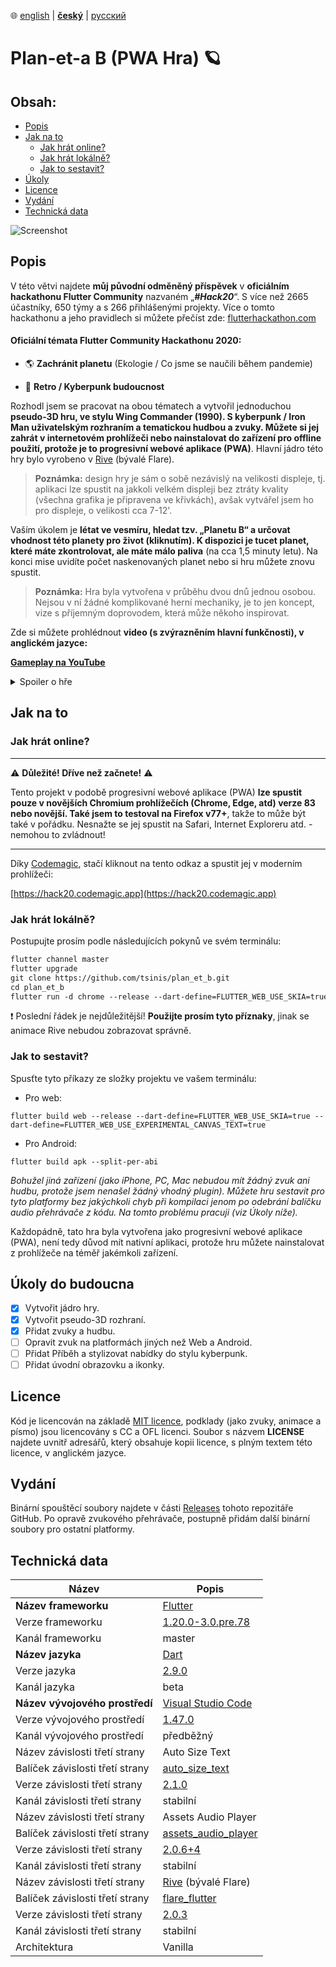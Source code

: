 ﻿﻿:globe_with_meridians:  [english](README.md)  |   **<u>český</u>**	|   [русский](README.ru.md)

# Plan-et-а B (PWA Hra) 🪐

## Obsah:
* [Popis](#Popis)
* [Jak na to](#Jak-na-to)
  * [Jak hrát online?](#Jak-hrát-online?)
  * [Jak hrát lokálně?](#Jak-hrát-lokálně?)
  * [Jak to sestavit?](#Jak-to-sestavit?)
* [Úkoly](#Úkoly-do-budoucna)
* [Licence](#Licence)
* [Vydání](#Vydání)
* [Technická data](#Technická-data)

![Screenshot](preview.gif)

## Popis

V této větvi najdete **můj původní odměněný příspěvek** v **oficiálním hackathonu Flutter Community** nazvaném „***#Hack20***“. S více než 2665 účastníky, 650 týmy а s 266 přihlášenými projekty. Více o tomto hackathonu a jeho pravidlech si můžete přečíst zde: [flutterhackathon.com](https://flutterhackathon.com)

#### Oficiální témata Flutter Community Hackathonu 2020:

* 🌎 **Zachránit planetu** (Ekologie / Co jsme se naučili během pandemie)

* 👾 **Retro / Kyberpunk budoucnost**

Rozhodl jsem se pracovat na obou tématech a vytvořil jednoduchou **pseudo-3D hru, ve stylu Wing Commander (1990). S kyberpunk / Iron Man uživatelským rozhraním a tematickou hudbou a zvuky. Můžete si jej zahrát v internetovém prohlížeči nebo nainstalovat do zařízení pro offline použití, protože je to progresivní webové aplikace (PWA)**. Hlavní jádro této hry bylo vyrobeno v [Rive](https://rive.app) (bývalé Flare).
> **Poznámka:** design hry je sám o sobě nezávislý na velikosti displeje, tj. aplikaci lze spustit na jakkoli velkém displeji bez ztráty kvality (všechna grafika je připravena ve křivkách), avšak vytvářel jsem ho pro displeje, o velikosti cca 7-12'.

Vaším úkolem je **létat ve vesmíru, hledat tzv. „Planetu B“ a určovat vhodnost této planety pro život (kliknutím). K dispozici je tucet planet, které máte zkontrolovat, ale máte málo paliva** (na cca 1,5 minuty letu). Na konci mise uvidíte počet naskenovaných planet nebo si hru můžete znovu spustit.

> **Poznámka:** Hra byla vytvořena v průběhu dvou dnů jednou osobou. Nejsou v ní žádné komplikované herní mechaniky, je to jen koncept, vize s příjemným doprovodem, která může někoho inspirovat.

Zde si můžete prohlédnout **video (s zvýrazněním hlavní funkčnosti), v anglickém jazyce:**

**[Gameplay na YouTube](https://youtu.be/_hoEp9jGoLc)**

<details>
  <summary>Spoiler o hře</summary>

Tady neexistuje žádná planeta B (vhodná pro život). A je to hlavní bod této hry a filozofická část vztahující se k tématu ekologie... **Musíme se starat o naši Zemi.**

</details>

## Jak na to

### Jak hrát online?

---

:warning: **Důležité! Dříve než začnete!** :warning:


Tento projekt v podobě progresivní webové aplikace (PWA) **lze spustit pouze v novějších Chromium prohlížečích (Chrome, Edge, atd) verze 83 nebo novější. Také jsem to testoval na Firefox v77+**, takže to může být také v pořádku. Nesnažte se jej spustit na Safari, Internet Exploreru atd. - nemohou to zvládnout!

---
Díky [Codemagic](https://codemagic.io), stačí kliknout na tento odkaz a spustit jej v moderním prohlížeči:

[https://hack20.codemagic.app](https://hack20.codemagic.app)

### Jak hrát lokálně?
Postupujte prosím podle následujících pokynů ve svém terminálu:
````markdown
flutter channel master
flutter upgrade
git clone https://github.com/tsinis/plan_et_b.git
cd plan_et_b
flutter run -d chrome --release --dart-define=FLUTTER_WEB_USE_SKIA=true --dart-define=FLUTTER_WEB_USE_EXPERIMENTAL_CANVAS_TEXT=true
````

:exclamation: Poslední řádek je nejdůležitější! **Použijte prosím tyto příznaky**, jinak se animace Rive nebudou zobrazovat správně.

### Jak to sestavit?

Spusťte tyto příkazy ze složky projektu ve vašem terminálu:

* Pro web:
```
flutter build web --release --dart-define=FLUTTER_WEB_USE_SKIA=true --dart-define=FLUTTER_WEB_USE_EXPERIMENTAL_CANVAS_TEXT=true
```

* Pro Android:
```
flutter build apk --split-per-abi
```

*Bohužel jiná zařízení (jako iPhone, PC, Mac nebudou mít žádný zvuk ani hudbu, protože jsem nenašel žádný vhodný plugin). Můžete hru sestavit pro tyto platformy bez jakýchkoli chyb při kompilaci jenom po odebrání balíčku audio přehrávače z kódu. Na tomto problému pracuji (viz Úkoly níže).*

Každopádně, tato hra byla vytvořena jako progresivní webové aplikace (PWA), není tedy důvod mít nativní aplikaci, protože hru můžete nainstalovat z prohlížeče na téměř jakémkoli zařízení.

## Úkoly do budoucna

- [x] Vytvořit jádro hry.
- [x] Vytvořit pseudo-3D rozhraní.
- [x] Přidat zvuky a hudbu.
- [ ] Opravit zvuk na platformách jiných než Web a Android.
- [ ] Přidat Příběh a stylizovat nabídky do stylu kyberpunk.
- [ ] Přidat úvodní obrazovku a ikonky.

## Licence
Kód je licencován na základě [MIT licence](./LICENSE), podklady (jako zvuky, animace a písmo) jsou licencovány s CC a OFL licenci. Soubor s názvem **LICENSE** najdete uvnitř adresářů, který obsahuje kopii licence, s plným textem této licence, v anglickém jazyce.

## Vydání

Binární spouštěcí soubory najdete v části [Releases](https://github.com/tsinis/plan_et_b/releases) tohoto repozitáře GitHub. Po opravě zvukového přehrávače, postupně přidám další binární soubory pro ostatní platformy.

## Technická data

| Název | Popis |
| ---- | ----------- |
| **Název frameworku** | [Flutter](https://flutter.dev) |
| Verze frameworku | [1.20.0-3.0.pre.78](https://github.com/flutter/flutter) |
| Kanál frameworku | master |
| **Název jazyka** | [Dart](https://dart.dev) |
| Verze jazyka | [2.9.0](https://github.com/dart-lang) |
| Kanál jazyka | beta |
| **Název vývojového prostředí** | [Visual Studio Code](https://code.visualstudio.com/insiders/) |
| Verze vývojového prostředí | [1.47.0](https://github.com/microsoft/vscode) |
| Kanál vývojového prostředí | předběžný |
| Název závislosti třetí strany | Auto Size Text|
| Balíček závislosti třetí strany | [auto_size_text](https://pub.dev/packages/auto_size_text) |
| Verze závislosti třetí strany | [2.1.0](https://github.com/leisim/auto_size_text) |
| Kanál závislosti třetí strany | stabilní |
| Název závislosti třetí strany | Assets Audio Player |
| Balíček závislosti třetí strany | [assets_audio_player](https://pub.dev/packages/assets_audio_player) |
| Verze závislosti třetí strany | [2.0.6+4](https://github.com/florent37/Flutter-AssetsAudioPlayer) |
| Kanál závislosti třetí strany | stabilní |
| Název závislosti třetí strany | [Rive](https://rive.app) (bývalé Flare) |
| Balíček závislosti třetí strany | [flare_flutter](https://pub.dev/packages/flare_flutter) |
| Verze závislosti třetí strany | [2.0.3](https://github.com/2d-inc/Flare-Flutter) |
| Kanál závislosti třetí strany | stabilní |
| Architektura | Vanilla |